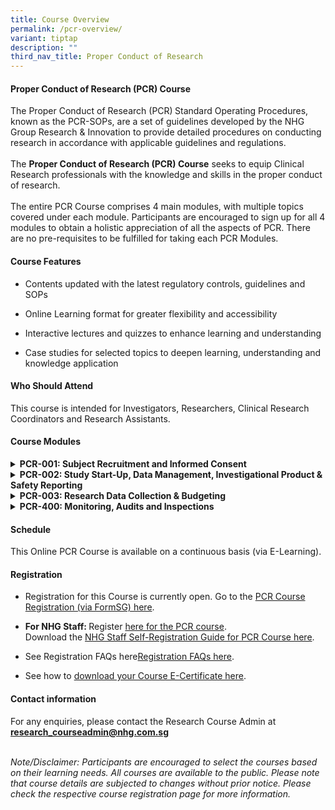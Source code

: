 ```yaml
---
title: Course Overview
permalink: /pcr-overview/
variant: tiptap
description: ""
third_nav_title: Proper Conduct of Research
---
```

<h4><strong>Proper Conduct of Research (PCR) Course</strong></h4>
<p>The Proper Conduct of Research (PCR)<strong> </strong>Standard Operating
Procedures, known as the PCR-SOPs, are a set of guidelines developed by
the NHG Group Research &amp; Innovation&nbsp;to provide detailed procedures
on conducting research in accordance with applicable guidelines and regulations.
<br>
<br>The <strong>Proper Conduct of Research (PCR) Course</strong> seeks to equip
Clinical Research professionals with the knowledge and skills in the proper
conduct of research.
<br>
<br>The entire PCR Course comprises 4 main modules, with multiple topics covered
under each module. Participants are encouraged to sign up for all 4 modules
to obtain a holistic appreciation of all the aspects of PCR. There are
no pre-requisites to be fulfilled for taking each PCR Modules.</p>
<h4><strong>Course Features</strong></h4>
<ul data-tight="true" class="tight">
<li>
<p>Contents updated with the latest regulatory controls, guidelines and SOPs</p>
</li>
<li>
<p>Online Learning format for greater flexibility and accessibility</p>
</li>
<li>
<p>Interactive lectures and quizzes to enhance learning and understanding</p>
</li>
<li>
<p>Case studies for selected topics to deepen learning, understanding and
knowledge application</p>
</li>
</ul>
<h4><strong>Who Should Attend</strong></h4>
<p>This course is intended for Investigators, Researchers, Clinical Research
Coordinators and Research Assistants.</p>
<h4><strong>Course Modules</strong></h4>
<div data-type="detailGroup" class="isomer-accordion-group isomer-accordion isomer-accordion-white">
<details class="isomer-details">
<summary><strong>PCR-001: Subject Recruitment and Informed Consent</strong>
</summary>
<div data-type="detailsContent" class="isomer-details-content">
<p>In this online module, Participants will gain knowledge and application
principles for research subject recruitment and informed consent based
on ethical and regulatory requirements throughout the phase of planning,
designing, conducting and maintaining proper documentation. Best practices,
tips and common errors will also be covered in this course which includes
interactive case scenarios, and quizzes and informative reference materials.</p>
<p>Learn more here.</p>
<p></p>
</div>
</details>
</div>
<div data-type="detailGroup" class="isomer-accordion-group isomer-accordion isomer-accordion-white">
<details class="isomer-details">
<summary><strong>PCR-002: Study Start-Up, Data Management, Investigational Product &amp; Safety Reporting</strong>
</summary>
<div data-type="detailsContent" class="isomer-details-content">
<p>In this online module, Participants will gain knowledge and principles
for Study Start-Up, Research Data Management, and the types of essential
documents to be maintained in the investigator file. Participants will
also gain a better understanding about the safety reporting requirements
for both investigator-initiated and sponsored trials, and an appreciation
of the myriad of regulations governing investigational product management
in clinical trials. Participants will learn about handling investigational
products in accordance with Good Clinical Practice principles.</p>
<p>Learn more here.</p>
<p></p>
</div>
</details>
</div>
<div data-type="detailGroup" class="isomer-accordion-group isomer-accordion isomer-accordion-white">
<details class="isomer-details">
<summary><strong>PCR-003: Research Data Collection &amp; Budgeting</strong>
</summary>
<div data-type="detailsContent" class="isomer-details-content">
<p>In this online module, participants will learn about the general principles
involved in budgeting, design and use of a case report form, database design
and have an overview understanding of how REDCap is used in NHG to aid
in data analysis and capture in research.</p>
<p>conduct of research studies.</p>
<p>Learn more here.</p>
<p></p>
</div>
</details>
</div>
<div data-type="detailGroup" class="isomer-accordion-group isomer-accordion isomer-accordion-white">
<details class="isomer-details">
<summary><strong>PCR-400: Monitoring, Audits and Inspections</strong>&nbsp;</summary>
<div data-type="detailsContent" class="isomer-details-content">
<p>This online course features the closely related topics of monitoring,
audits and inspections. The content will allow participants to understand
the purpose of site monitoring, responsibilities of monitors, and concepts
surrounding risk-based monitoring; including the process of audits and
inspections, conducted either by external parties and/or regulatory authorities.&nbsp;</p>
<p>Learn more here.</p>
</div>
</details>
</div>
<p></p>
<h4><strong>Schedule</strong></h4>
<p>This Online PCR Course is available on a continuous basis (via E-Learning).</p>
<h4><strong>Registration</strong></h4>
<ul data-tight="true" class="tight">
<li>
<p>Registration for this Course is currently open. Go to the <a href="https://form.gov.sg/66177cd0a14ba8cd75876ca4" rel="noopener nofollow" target="_blank">PCR Course Registration (via FormSG) here</a>.
<br>
</p>
</li>
<li>
<p><strong>For NHG Staff: </strong>Register <a href="https://elearn.sg/nhg/Login/Login.aspx" rel="noopener nofollow" target="_blank">here for the PCR course</a>.
<br>Download the <a href="/files/Training Files/PCR Course/NHG_Staff_Registration_Guide_for_PCR_Modules_v11_Jun_2024.pdf" rel="noopener noreferrer nofollow" target="_blank">NHG Staff Self-Registration Guide for PCR Course here</a>.</p>
</li>
</ul>
<ul data-tight="true" class="tight">
<li>
<p>See Registration FAQs here<a href="/registration-faqs/" rel="noopener nofollow" target="_blank">Registration FAQs here</a>.</p>
</li>
<li>
<p>See how to <a href="/files/Training Files/PCR Course/How_to_Download_your_eCertification_from_eLEARN.pdf" rel="noopener noreferrer nofollow" target="_blank">download your Course E-Certificate here</a>.</p>
</li>
</ul>
<p></p>
<h4><strong>Contact information</strong></h4>
<p>For any enquiries, please contact the Research Course Admin at <strong><a href="mailto:research_courseadmin@nhg.com.sg" rel="noopener noreferrer nofollow" target="_blank"><u>research_courseadmin@nhg.com.sg</u></a></strong>
</p>
<p>
<br><em>Note/Disclaimer: Participants are encouraged to select the courses based on their learning needs. All courses are available to the public. Please note that course details are subjected to changes without prior notice. Please check the respective course registration page for more information.</em>
</p>
<p></p>
<p></p>